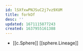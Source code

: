 ```yaml
---
id: lSXfxwPNJSuC2j7vz9XUM
title: forkOf
desc: ''
updated: 1671115877243
created: 1637955161388
---
```




- [[c.Sphere]] [[sphere.Lineage]]
